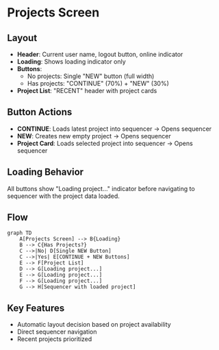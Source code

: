 # Projects Screen

## Layout
- **Header**: Current user name, logout button, online indicator
- **Loading**: Shows loading indicator only
- **Buttons**: 
  - No projects: Single "NEW" button (full width)
  - Has projects: "CONTINUE" (70%) + "NEW" (30%)
- **Project List**: "RECENT" header with project cards

## Button Actions
- **CONTINUE**: Loads latest project into sequencer → Opens sequencer
- **NEW**: Creates new empty project → Opens sequencer  
- **Project Card**: Loads selected project into sequencer → Opens sequencer

## Loading Behavior
All buttons show "Loading project..." indicator before navigating to sequencer with the project data loaded.

## Flow
```mermaid
graph TD
    A[Projects Screen] --> B{Loading}
    B --> C{Has Projects?}
    C -->|No| D[Single NEW Button]
    C -->|Yes| E[CONTINUE + NEW Buttons]
    E --> F[Project List]
    D --> G[Loading project...]
    E --> G[Loading project...]
    F --> G[Loading project...]
    G --> H[Sequencer with loaded project]
```

## Key Features
- Automatic layout decision based on project availability
- Direct sequencer navigation
- Recent projects prioritized 